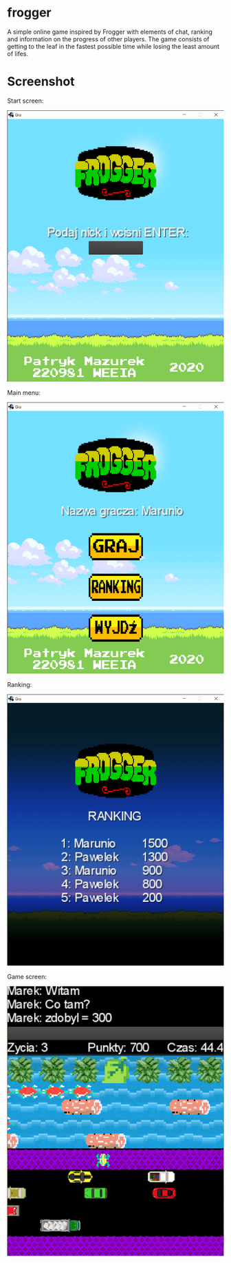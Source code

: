 # frogger
A simple online game inspired by Frogger with elements of chat, ranking and information on the progress of other players. The game consists of getting to the leaf in the fastest possible time while losing the least amount of lifes.

# Screenshot
Start screen:

![](/IMAGE/sc2.png)

Main menu:

![](/IMAGE/sc3.png)

Ranking:

![](/IMAGE/sc4.png)

Game screen:

![](/IMAGE/Gra_frogger.png)
